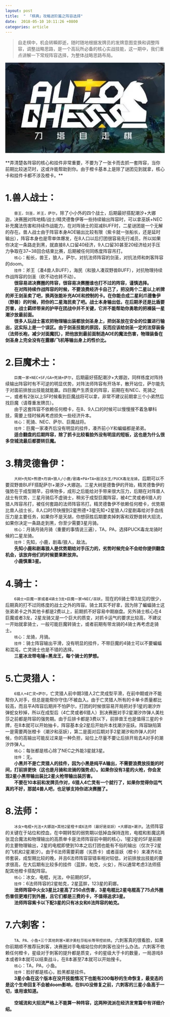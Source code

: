 ```yaml
---
layout: post
title:  " 「棋典」攻略进阶篇之阵容选择"
date:  2018-05-10 10:11:26 +0800
categories: article
---
```

> 自走棋中，机会转瞬即逝，随时随地根据发牌员的发牌意图变换和调整阵容，调整战略思路，是一个高玩所必备的核心实战技能，这一期中，我们重点讲解一下常规阵容选择，为整体战略思路布局。

<center><img src="/images/2019-02-22-12-19-54.jpg"></center> 
<br/>
**弄清楚各阵容的核心和挂件非常重要，不要为了一张卡而去抓一套阵容，当你前期比较迷茫时，这或许能帮助到你。由于橙卡基本上是除了谜团见到就拿，核心卡和挂件卡都不涉及橙卡。**

#  1.兽人战士：  
&emsp;&emsp;`兽王，剑圣，斧王，萨尔`，除了小小外的四个战士，后期最好搭配潮汐+大娜迦，决赛圈对阵地精/战士/精灵德鲁伊等一些持续输出阵容时，可以拿巫妖+NEC补充魔法伤害和持续作战能力，在对阵骑士的双减BUFF时，二星谜团是一个无解的存在。兽人战士由于阵容本身AOE输出比较有限（紫卡就一张船长，还是延时输出），阵容本身也是零单体爆发，在8人口以后打团很容易先行减员，所以如果你决定一条路走到黑，就直接8人口留40经济，9人口留30甚至20经济给对手压力争取在37~38回合结束比赛，后期被任何同练度阵容吊打。  
&emsp;&emsp;`核心`：船长，兽王，狼人，萨尔，对抗法师阵容的剑圣，对抗法师和刺客阵容的doom。  
&emsp;&emsp;`挂件`：斧王（凑4兽人BUFF），海民（和狼人凑双野兽BUFF），对抗物理持续作战阵容的剑圣（砍不动也转不动）。  
&emsp;&emsp;**很容易进决赛圈的阵容，很容易决赛圈谁也打不过的阵容，谨慎选择。**  
&emsp;&emsp;**在对阵持续作战阵容的时候，不要浪费经济卡自己了，把没两个二星以上听牌的斧王剑圣卖了吧，换两张能补充AOE和控制的卡。在你能合成二星利爪德鲁伊（野兽）的时候，把你的二星海民卖了吧。战士本身输出低，在后期矛还是比盾要厉害，战士羁绊带来的护甲在团战中并不关键，它并不能帮助你勇敢的把裸装一星潮汐放最前面。**  
&emsp;&emsp;**很多人玩战士喜欢把物理输出装都放剑圣身上，把剑圣放在安全的位置进行输出，这实际上是一个误区。由于剑圣技能的原因，反而应该给剑圣一定的法穿装备（法师长袍，减少对面魔抗），把他放到最前面制造AOE的魔法伤害，物理装备在剑圣身上完全没有在露娜/飞机等输出身上的性价比。**  

#  2.巨魔术士：  
&emsp;&emsp;`巨魔一家+NEC+SF/GA+死骑+萨尔`，后期最好搭配潮汐+大娜迦，同样练度对阵持续输出阵容时有不可逆的明显优势，对阵法师阵容有开场羊，散开站位，萨尔能先于对面前排放出技能就能赢。四巨魔产生质变的阵容，前期在有NEC、死骑之一，或者有2张以上SF时候看到巨魔战将可以拿，非常不建议前期拿三个小弟然后找巨魔（请尊重发牌员）。  
&emsp;&emsp;由于这套阵容不依赖任何橙卡，在8、9人口的时候可以慢慢搜不着急攀科技，需要上怪时候再考虑损失一些经济升本。  
&emsp;&emsp;`核心`：死骑、NEC、萨尔、巨魔战将。  
&emsp;&emsp;`挂件`：巨魔一家凑齐后没有明显的挂件，凑齐前小Y和蝙蝠都是弟弟。  
&emsp;&emsp;**适合翻盘的后期阵容，除了抓卡比较看脸外没有明显的短板，这也是为什么很多空城流最后都要转巨魔。**  

#  3.精灵德鲁伊：  
&emsp;&emsp;`大树+先知+熊德+月骑+狼人/小鹿/剧毒+PA+TA+敌法女王/PUCK毒龙龙骑`，后期可以不要双野兽BUFF搭配萨尔+潮汐+大娜迦。三星大树是德鲁伊的开始，精灵德鲁伊的强势在于成型期早，召唤物多，成形之后能给对手带来很大压力，后期在对阵兽人战士有优势，三星月骑后不虚骑士，稍劣于成型巨魔阵容，被4亡灵或者6猎人的猎人阵容吊打，被任何套路的法师阵容吊打。精灵德鲁伊不依赖任何橙卡，优势期比兽人战士长，8人口时尽快搜到2星熊德+3星先知+2星狼人/2星剧毒给对手血线压力是主要任务，如果你不是天胡，你想获胜后期要卖掉刺客和双野兽转大招流，如果你决定一条路走到黑，你至少需要3星月骑。  
&emsp;&emsp;`核心`：月骑月骑月骑（重要的事情说三遍），TA，PA，选择PUCK毒龙龙骑时候的二星龙骑。  
&emsp;&emsp;`挂件`：先知，小鹿，剧毒/狼人，敌法。  
&emsp;&emsp;**先知小鹿和剧毒狼人是优势期给对手压力的，劣势时候完全不会给你提供翻盘机会，该放弃他们的时候要果断放弃。**  
&emsp;&emsp;**小鹿慎重3星。**  

#  4.骑士：  
&emsp;&emsp;`6骑士+巨魔一家或者4骑士3龙+巨魔一家+NEC/巫妖`，现在的6骑士带3龙见的很少，后期真的打不过同练度的战士之外的阵容。骑士其实不好拿，因为除了蝙蝠骑士这张弟弟卡之外其他卡都是2费以上，前期抓不好容易中期崩盘。另外骑士核心在4巨魔或者3龙，2星龙骑又是一个巨大的质变，对抓卡运气的要求比较高，不建议一开始就拿骑士，一般可能巨魔转骑士，或者前期有带龙骑的4骑士再考虑走骑士。  
&emsp;&emsp;`核心`：龙骑，月骑。  
&emsp;&emsp;`挂件`：骑士阵容输出平滑，没有明显的挂件，不带巨魔的4骑士可以不要蝙蝠和混沌，亡灵骑士也是不错的选择。  
&emsp;&emsp;**三星冰龙带电锤=黑龙王，每个骑士的梦想。**  

#  5.亡灵猎人：  
&emsp;&emsp;`6猎人+4亡灵+萨尔`，亡灵猎人前中期3猎人2亡灵成型平滑，在前中期或许不能帮你入对手，但总是能帮你守住/不被血入。由于亡灵猎人所有的卡单卡质量都比较高，而且平A阵容后期并不怕萨尔，打团的时候很容易开局把对手1星的潮汐炸弹蛇女秒掉，所以在成型后（4亡灵或者6猎人）到决赛圈对手2星潮汐炸弹人美杜莎之前都是阵容的强势期。由于后排卡都是3费以下，前排兽王也是值得三星的卡牌，在8本就可以开始抽卡，阵容基本全2星后开始升本找潮汐巫妖。阵容缺陷第一是需要两张橙卡（潮汐和巫妖），第二是面对后期对手2星潮汐和炸弹人的时候，你的高输出可能反过来是一种负担，站位上尽量不要让后排开局去A对手的潮汐炸弹人。  
&emsp;&emsp;`核心`：每张都是核心除了NEC之外能3星就3星。  
&emsp;&emsp;`挂件`：无。  
&emsp;&emsp;**小黑并不是亡灵猎人的挂件，因为小黑是纯平A输出，不需要浪费放技能的时间，打前排更快（这也是月骑和龙骑的强势点）。如果你没有3星的火枪，你会发现2星小黑带输出装比2星火枪带输出装厉害。**  
&emsp;&emsp;**不要在10本前和发牌员作对，6猎人4亡灵有一个就行了，如果你觉得你运气真的不好，那就4兽人吧，也足够支持你进决赛圈了。**  

#  8.法师：  
&emsp;&emsp;`冰女+电棍+光法+大娜迦+其他2星橙卡或6法师（最好是巫妖）+大娜迦+潮汐`。法师阵容的关键在于站位和控血，在中期转型的弱势期以低掉血保持连败，电棍和影魔这两张混合魔法和物理输出的高质单卡是法师阵容前中期的核心，1星2星的SF是前期的主要物理输出，2星的电棍即使到10本之后打团也能有不俗的输出（仅次于2星的飞机和2星潮汐）。由于6法师需要莉娜（劣质卡）或者巫妖（橙卡）来凑齐6法师套装，成型期比较的晚，并且6法师阵容容错率相对较低，对前排放出技能的要求很高，在大后期有比较多的挂件（蓝胖，帕克，火女），所以通常考虑3法师搭配其他橙卡搭配阵容。  
&emsp;&emsp;`核心`：冰女，电棍，光法，中前期的SF。  
&emsp;&emsp;`挂件`：6法师阵容的2星帕克，2星蓝胖，123星的莉娜。  
&emsp;&emsp;**法师阵容中火女3星比2星高了250点伤害，3星电棍比2星电棍高了75点外圈伤害但更难打到外圈，且它们都是三费的卡，不值得追求3星。**  
&emsp;&emsp;**法师阵容紫卡以下配3星的只有冰女和6法阵容的帕克。**  

# 7.六刺客：  
&emsp;&emsp;`TA、PA、小鱼+三个其他刺客+潮汐美杜莎船长等带控前排`。六刺客真的很看脸，如果你前期顺不推荐玩刺客，决赛圈对手龟缩站位你的刺客也没什么办法。六刺客不依赖任何橙卡，星级对于刺客的提升都是质变，卡的星级大于卡的数量，一局游戏8本或者9本就可以结束战斗，在8本甚至7本就可以开始搜卡。  
&emsp;&emsp;`核心`：TA，PA，小鱼。  
&emsp;&emsp;`挂件`：脸好都是核心，脸黑都是挂件。  
&emsp;&emsp;**3星小鱼在这个版本在没开技能情况下也能有200每秒的生命恢复，最变态的是这个生命回复不会被doom影响，在BUG没修复之前，六刺客的三星小鱼高于一切，谁用谁知道。**  
<br/>
&emsp;&emsp;**空城流和大招流严格上不能算一种阵容，这两种流派在经济发育篇中有详细介绍。**
